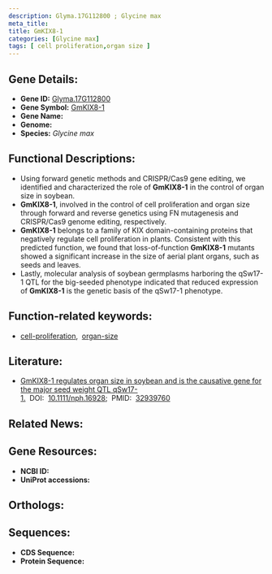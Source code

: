 ```yaml
---
description: Glyma.17G112800 ; Glycine max
meta_title:
title: GmKIX8-1
categories: [Glycine max]
tags: [ cell proliferation,organ size ]
---
```


## Gene Details:
- **Gene ID:** [Glyma.17G112800]()
- **Gene Symbol:** <u>GmKIX8-1</u>
- **Gene Name:** 
- **Genome:** []()
- **Species:** *Glycine max*

## Functional Descriptions:
   - Using forward genetic methods and CRISPR/Cas9 gene editing, we identified and characterized the role of **GmKIX8-1** in the control of organ size in soybean.
   - **GmKIX8-1**, involved in the control of cell proliferation and organ size through forward and reverse genetics using FN mutagenesis and CRISPR/Cas9 genome editing, respectively.
   - **GmKIX8-1** belongs to a family of KIX domain-containing proteins that negatively regulate cell proliferation in plants. Consistent with this predicted function, we found that loss-of-function **GmKIX8-1** mutants showed a significant increase in the size of aerial plant organs, such as seeds and leaves.
   - Lastly, molecular analysis of soybean germplasms harboring the qSw17-1 QTL for the big-seeded phenotype indicated that reduced expression of **GmKIX8-1** is the genetic basis of the qSw17-1 phenotype.

## Function-related keywords:
   - [cell-proliferation](/tags/cell-proliferation/),&nbsp;&nbsp;[organ-size](/tags/organ-size/)

## Literature:
   - [GmKIX8-1 regulates organ size in soybean and is the causative gene for the major seed weight QTL qSw17-1.](https://doi.org/10.1111/nph.16928)&nbsp;&nbsp;DOI:&nbsp;&nbsp;[10.1111/nph.16928](https://doi.org/10.1111/nph.16928);&nbsp;&nbsp;PMID:&nbsp;&nbsp;[32939760](https://pubmed.ncbi.nlm.nih.gov/32939760/)

## Related News:

## Gene Resources:
- **NCBI ID:**  [](https://www.ncbi.nlm.nih.gov/gene/?term=)
- **UniProt accessions:**  [](https://www.uniprot.org/uniprotkb//entry)

## Orthologs:

## Sequences:
- **CDS Sequence:**
- **Protein Sequence:**
